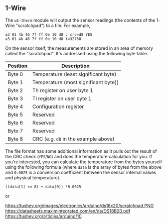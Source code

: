 
## 1-Wire

The `w1-therm` module will output the sensor readings (the contents of the 1-Wire "scratchpad") to a file. For example,

    a3 01 4b 46 7f ff 0e 10 d8 : crc=d8 YES
    a3 01 4b 46 7f ff 0e 10 d8 t=32768

On the sensor itself, the measurements are stored in an area of memory called the "scratchpad". It's addressed using the following byte table.

Position | Description
--- | ---
Byte 0 | Temperature (least significant byte)
Byte 1 | Temperature (most significant byte))
Byte 2 | Th register on user byte 1
Byte 3 | Tl register on user byte 1
Byte 4 | Configuration register
Byte 5 | Reserved
Byte 6 | Reserved
Byte 7 | Reserved
Byte 8 | CRC (e.g. `d8` in the example above)


The file format has some additional information as it pulls out the result of the CRC check (`YES`/`NO`) and does the temperature calculation for you. If you're interested, you can calculate the temperature from the bytes yourself using the following formula (where `data` is the array of bytes from the above and `0.0625` is a conversion coefficient between the sensor internal values and physical temperature).

    ((data[1] << 8) + data[0]) *0.0625

or



https://tushev.org/images/electronics/arduino/ds18x20/scratchpad.PNG
https://datasheets.maximintegrated.com/en/ds/DS18B20.pdf
https://tushev.org/articles/arduino/10